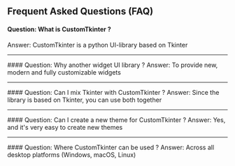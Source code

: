 ## Frequent Asked Questions (FAQ)

#### Question: What is CustomTkinter ?
Answer: CustomTkinter is a python UI-library based on Tkinter
<hr/>
#### Question: Why another widget UI library ?
Answer: To provide new, modern and fully customizable widgets
<hr/>
#### Question: Can I mix Tkinter with CustomTkinter ?
Answer: Since the library is based on Tkinter, you can use both together
<hr/>
#### Question: Can I create a new theme for CustomTkinter ?
Answer: Yes, and it's very easy to create new themes
<hr/>
#### Question: Where CustomTkinter can be used ?
Answer: Across all desktop platforms (Windows, macOS, Linux)
